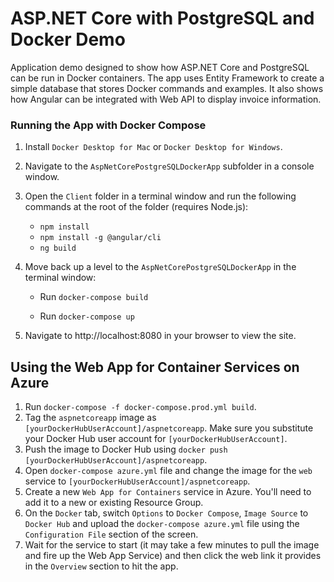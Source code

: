 # ASP.NET Core with PostgreSQL and Docker Demo

Application demo designed to show how ASP.NET Core and PostgreSQL can be run in Docker containers. The app uses Entity Framework to create a simple database that stores Docker commands and examples. It also shows how Angular can be integrated with Web API to display invoice information.

### Running the App with Docker Compose

1. Install `Docker Desktop for Mac` or `Docker Desktop for Windows`.

1. Navigate to the `AspNetCorePostgreSQLDockerApp` subfolder in a console window.

1. Open the `Client` folder in a terminal window and run the following commands at the root of the folder (requires Node.js):

    - `npm install`
    - `npm install -g @angular/cli`
    - `ng build`

1. Move back up a level to the `AspNetCorePostgreSQLDockerApp` in the terminal window:

    - Run `docker-compose build`

    - Run `docker-compose up`

1. Navigate to http://localhost:8080 in your browser to view the site.

## Using the Web App for Container Services on Azure

1. Run `docker-compose -f docker-compose.prod.yml build`.
1. Tag the `aspnetcoreapp` image as `[yourDockerHubUserAccount]/aspnetcoreapp`. Make sure you substitute your Docker Hub user account for `[yourDockerHubUserAccount]`.
1. Push the image to Docker Hub using `docker push [yourDockerHubUserAccount]/aspnetcoreapp`.
1. Open `docker-compose azure.yml` file and change the image for the `web` service to `[yourDockerHubUserAccount]/aspnetcoreapp`.
1. Create a new `Web App for Containers` service in Azure. You'll need to add it to a new or existing Resource Group.
1. On the `Docker` tab, switch `Options` to `Docker Compose`, `Image Source` to `Docker Hub` and upload the `docker-compose azure.yml` file using the `Configuration File` section of the screen.
1. Wait for the service to start (it may take a few minutes to pull the image and fire up the Web App Service) and then click the web link it provides in the `Overview` section to hit the app.
